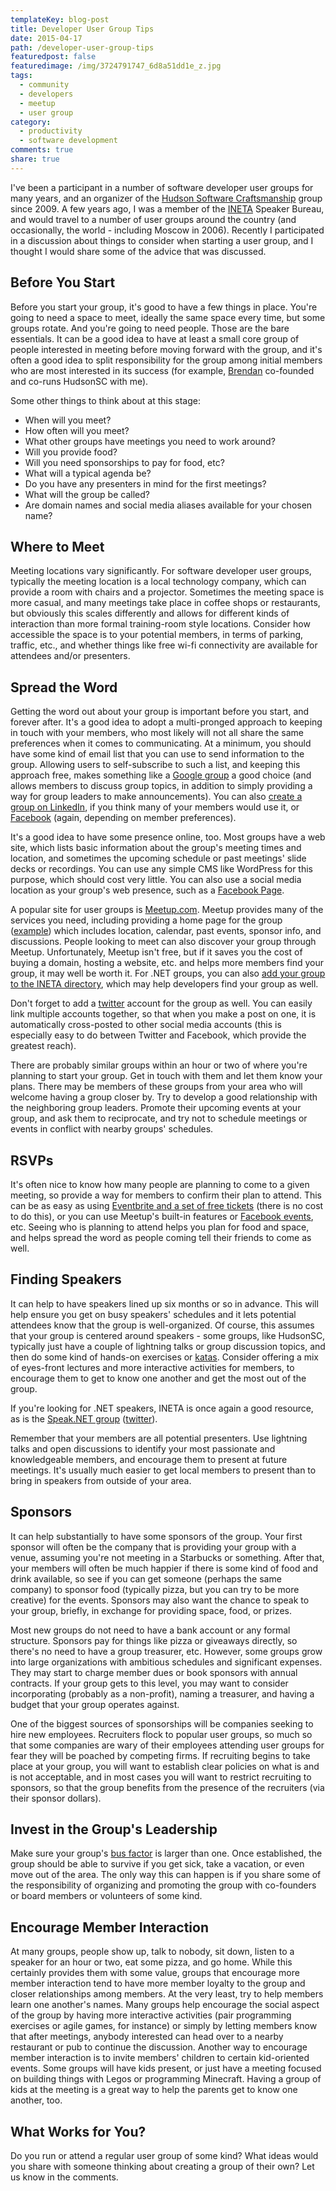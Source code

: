 ```yaml
---
templateKey: blog-post
title: Developer User Group Tips
date: 2015-04-17
path: /developer-user-group-tips
featuredpost: false
featuredimage: /img/3724791747_6d8a51dd1e_z.jpg
tags:
  - community
  - developers
  - meetup
  - user group
category:
  - productivity
  - software development
comments: true
share: true
---
```


I've been a participant in a number of software developer user groups for many years, and an organizer of the [Hudson Software Craftsmanship](http://HudsonSC.com/) group since 2009. A few years ago, I was a member of the [INETA](http://ineta.org/) Speaker Bureau, and would travel to a number of user groups around the country (and occasionally, the world - including Moscow in 2006). Recently I participated in a discussion about things to consider when starting a user group, and I thought I would share some of the advice that was discussed.

## Before You Start

Before you start your group, it's good to have a few things in place. You're going to need a space to meet, ideally the same space every time, but some groups rotate. And you're going to need people. Those are the bare essentials. It can be a good idea to have at least a small core group of people interested in meeting before moving forward with the group, and it's often a good idea to split responsibility for the group among initial members who are most interested in its success (for example, [Brendan](http://brendan.enrick.com/) co-founded and co-runs HudsonSC with me).

Some other things to think about at this stage:

- When will you meet?
- How often will you meet?
- What other groups have meetings you need to work around?
- Will you provide food?
- Will you need sponsorships to pay for food, etc?
- What will a typical agenda be?
- Do you have any presenters in mind for the first meetings?
- What will the group be called?
- Are domain names and social media aliases available for your chosen name?

## Where to Meet

Meeting locations vary significantly. For software developer user groups, typically the meeting location is a local technology company, which can provide a room with chairs and a projector. Sometimes the meeting space is more casual, and many meetings take place in coffee shops or restaurants, but obviously this scales differently and allows for different kinds of interaction than more formal training-room style locations. Consider how accessible the space is to your potential members, in terms of parking, traffic, etc., and whether things like free wi-fi connectivity are available for attendees and/or presenters.

## Spread the Word

Getting the word out about your group is important before you start, and forever after. It's a good idea to adopt a multi-pronged approach to keeping in touch with your members, who most likely will not all share the same preferences when it comes to communicating. At a minimum, you should have some kind of email list that you can use to send information to the group. Allowing users to self-subscribe to such a list, and keeping this approach free, makes something like a [Google group](https://groups.google.com) a good choice (and allows members to discuss group topics, in addition to simply providing a way for group leaders to make announcements). You can also [create a group on LinkedIn](https://help.linkedin.com/app/answers/detail/a_id/6/~/creating-a-group), if you think many of your members would use it, or [Facebook](https://www.facebook.com/help/167970719931213) (again, depending on member preferences).

It's a good idea to have some presence online, too. Most groups have a web site, which lists basic information about the group's meeting times and location, and sometimes the upcoming schedule or past meetings' slide decks or recordings. You can use any simple CMS like WordPress for this purpose, which should cost very little. You can also use a social media location as your group's web presence, such as a [Facebook Page](https://www.facebook.com/help/104002523024878).

A popular site for user groups is [Meetup.com](http://meetup.com/). Meetup provides many of the services you need, including providing a home page for the group ([example](http://www.meetup.com/KentTechMeetup/)) which includes location, calendar, past events, sponsor info, and discussions. People looking to meet can also discover your group through Meetup. Unfortunately, Meetup isn't free, but if it saves you the cost of buying a domain, hosting a website, etc. and helps more members find your group, it may well be worth it. For .NET groups, you can also [add your group to the INETA directory](http://www.ineta.org/BecomeAMember.aspx), which may help developers find your group as well.

Don't forget to add a [twitter](http://twitter.com/) account for the group as well. You can easily link multiple accounts together, so that when you make a post on one, it is automatically cross-posted to other social media accounts (this is especially easy to do between Twitter and Facebook, which provide the greatest reach).

There are probably similar groups within an hour or two of where you're planning to start your group. Get in touch with them and let them know your plans. There may be members of these groups from your area who will welcome having a group closer by. Try to develop a good relationship with the neighboring group leaders. Promote their upcoming events at your group, and ask them to reciprocate, and try not to schedule meetings or events in conflict with nearby groups' schedules.

## RSVPs

It's often nice to know how many people are planning to come to a given meeting, so provide a way for members to confirm their plan to attend. This can be as easy as using [Eventbrite and a set of free tickets](https://www.eventbrite.com/) (there is no cost to do this), or you can use Meetup's built-in features or [Facebook events](https://www.facebook.com/help/210413455658361), etc. Seeing who is planning to attend helps you plan for food and space, and helps spread the word as people coming tell their friends to come as well.

## Finding Speakers

It can help to have speakers lined up six months or so in advance. This will help ensure you get on busy speakers' schedules and it lets potential attendees know that the group is well-organized. Of course, this assumes that your group is centered around speakers - some groups, like HudsonSC, typically just have a couple of lightning talks or group discussion topics, and then do some kind of hands-on exercises or [katas](https://github.com/ardalis/kata-catalog). Consider offering a mix of eyes-front lectures and more interactive activities for members, to encourage them to get to know one another and get the most out of the group.

If you're looking for .NET speakers, INETA is once again a good resource, as is the [Speak.NET group](https://groups.google.com/forum/#!forum/speaknet) ([twitter](https://twitter.com/speaknet)).

Remember that your members are all potential presenters. Use lightning talks and open discussions to identify your most passionate and knowledgeable members, and encourage them to present at future meetings. It's usually much easier to get local members to present than to bring in speakers from outside of your area.

## Sponsors

It can help substantially to have some sponsors of the group. Your first sponsor will often be the company that is providing your group with a venue, assuming you're not meeting in a Starbucks or something. After that, your members will often be much happier if there is some kind of food and drink available, so see if you can get someone (perhaps the same company) to sponsor food (typically pizza, but you can try to be more creative) for the events. Sponsors may also want the chance to speak to your group, briefly, in exchange for providing space, food, or prizes.

Most new groups do not need to have a bank account or any formal structure. Sponsors pay for things like pizza or giveaways directly, so there's no need to have a group treasurer, etc. However, some groups grow into large organizations with ambitious schedules and significant expenses. They may start to charge member dues or book sponsors with annual contracts. If your group gets to this level, you may want to consider incorporating (probably as a non-profit), naming a treasurer, and having a budget that your group operates against.

One of the biggest sources of sponsorships will be companies seeking to hire new employees. Recruiters flock to popular user groups, so much so that some companies are wary of their employees attending user groups for fear they will be poached by competing firms. If recruiting begins to take place at your group, you will want to establish clear policies on what is and is not acceptable, and in most cases you will want to restrict recruiting to sponsors, so that the group benefits from the presence of the recruiters (via their sponsor dollars).

## Invest in the Group's Leadership

Make sure your group's [bus factor](http://en.wikipedia.org/wiki/Bus_factor) is larger than one. Once established, the group should be able to survive if you get sick, take a vacation, or even move out of the area. The only way this can happen is if you share some of the responsibility of organizing and promoting the group with co-founders or board members or volunteers of some kind.

## Encourage Member Interaction

At many groups, people show up, talk to nobody, sit down, listen to a speaker for an hour or two, eat some pizza, and go home. While this certainly provides them with some value, groups that encourage more member interaction tend to have more member loyalty to the group and closer relationships among members. At the very least, try to help members learn one another's names. Many groups help encourage the social aspect of the group by having more interactive activities (pair programming exercises or agile games, for instance) or simply by letting members know that after meetings, anybody interested can head over to a nearby restaurant or pub to continue the discussion. Another way to encourage member interaction is to invite members' children to certain kid-oriented events. Some groups will have kids present, or just have a meeting focused on building things with Legos or programming Minecraft. Having a group of kids at the meeting is a great way to help the parents get to know one another, too.

## What Works for You?

Do you run or attend a regular user group of some kind? What ideas would you share with someone thinking about creating a group of their own? Let us know in the comments.
